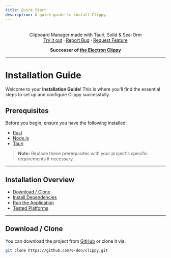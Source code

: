 ```yaml
---
title: Quick Start
description: A quick guide to install Clippy.
---
```


<p align="center">
  <br />
  Clipboard Manager made with Tauri, Solid & Sea-Orm
  <br />
  <a href="https://github.com/0-don/clippy/releases/latest">Try it out</a>
  ·
  <a href="https://github.com/0-don/clippy/issues">Report Bug</a>
  ·
  <a href="https://github.com/0-don/clippy/issues">Request Feature</a>
  <br />
</p>

<p align="center">
  <b>Successor of <a href="https://github.com/0-don/clippy-ts">the Electron Clippy</a></b>
</p>

---

# Installation Guide

Welcome to your **Installation Guide**! This is where you'll find the essential steps to set up and configure Clippy successfully.

## Prerequisites

Before you begin, ensure you have the following installed:

- [Rust](https://www.rust-lang.org/tools/install)
- [Node.js](https://nodejs.org/en/download/)
- [Tauri](https://tauri.app/v1/guides/getting-started/prerequisites/)

> **Note:** Replace these prerequisites with your project's specific requirements if necessary.

---

## Installation Overview

- [Download / Clone](#download--clone)
- [Install Dependencies](#install-dependencies)
- [Run the Application](#run-the-application)
- [Tested Platforms](#tested-platforms)

---

## Download / Clone

You can download the project from [GitHub](https://github.com/0-don/clippy) or clone it via:

```bash
git clone https://github.com/0-don/clippy.git
```
